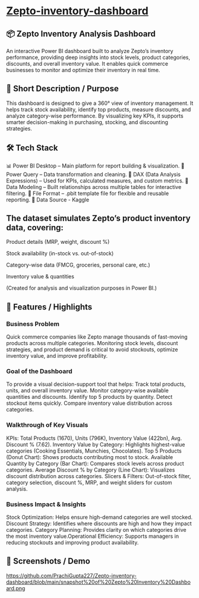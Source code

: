# [Zepto-inventory-dashboard](https://raw.githubusercontent.com/PrachiGupta227/Zepto-inventory-dashboard/refs/heads/main/zepto%20dashboard.pbit)

## 📦 Zepto Inventory Analysis Dashboard

An interactive Power BI dashboard built to analyze Zepto’s inventory performance, providing deep insights into stock levels, product categories, discounts, and overall inventory value. It enables quick commerce businesses to monitor and optimize their inventory in real time.

## 📌 Short Description / Purpose

This dashboard is designed to give a 360° view of inventory management. It helps track stock availability, identify top products, measure discounts, and analyze category-wise performance. By visualizing key KPIs, it supports smarter decision-making in purchasing, stocking, and discounting strategies.

## 🛠 Tech Stack

📊 Power BI Desktop – Main platform for report building & visualization.
📂 Power Query – Data transformation and cleaning.
🧠 DAX (Data Analysis Expressions) – Used for KPIs, calculated measures, and custom metrics.
📝 Data Modeling – Built relationships across multiple tables for interactive filtering.
📁 File Format – .pbit template file for flexible and reusable reporting.
📑 Data Source - Kaggle

## The dataset simulates Zepto’s product inventory data, covering:

Product details (MRP, weight, discount %)

Stock availability (in-stock vs. out-of-stock)

Category-wise data (FMCG, groceries, personal care, etc.)

Inventory value & quantities

(Created for analysis and visualization purposes in Power BI.)

## 🌟 Features / Highlights
### Business Problem

Quick commerce companies like Zepto manage thousands of fast-moving products across multiple categories. Monitoring stock levels, discount strategies, and product demand is critical to avoid stockouts, optimize inventory value, and improve profitability.

### Goal of the Dashboard

To provide a visual decision-support tool that helps:
Track total products, units, and overall inventory value.
Monitor category-wise available quantities and discounts.
Identify top 5 products by quantity.
Detect stockout items quickly.
Compare inventory value distribution across categories.

### Walkthrough of Key Visuals

KPIs: Total Products (1670), Units (796K), Inventory Value (422bn), Avg. Discount % (7.62).
Inventory Value by Category: Highlights highest-value categories (Cooking Essentials, Munchies, Chocolates).
Top 5 Products (Donut Chart): Shows products contributing most to stock.
Available Quantity by Category (Bar Chart): Compares stock levels across product categories.
Average Discount % by Category (Line Chart): Visualizes discount distribution across categories.
Slicers & Filters: Out-of-stock filter, category selection, discount %, MRP, and weight sliders for custom analysis.

### Business Impact & Insights

Stock Optimization: Helps ensure high-demand categories are well stocked.
Discount Strategy: Identifies where discounts are high and how they impact categories.
Category Planning: Provides clarity on which categories drive the most inventory value.Operational Efficiency: Supports managers in reducing stockouts and improving product availability.

## 📸 Screenshots / Demo

https://github.com/PrachiGupta227/Zepto-inventory-dashboard/blob/main/snapshot%20of%20Zepto%20Inventory%20Dashboard.png

